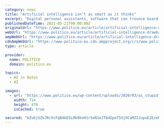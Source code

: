 ```yaml
---
category: news
title: "Artificial intelligence isn’t as smart as it thinks"
excerpt: "Digital personal assistants, software that can trounce board game champions, algorithms serving up customized online advertising — wherever you turn, artificial intelligence appears to be taking over the world. But look past the self-driving cars and ..."
publishedDateTime: 2021-05-21T00:00:00Z
originalUrl: "https://www.politico.eu/article/artificial-intelligence-drawbacks-isnt-as-smart-as-it-thinks/amp/"
webUrl: "https://www.politico.eu/article/artificial-intelligence-drawbacks-isnt-as-smart-as-it-thinks/amp/"
ampWebUrl: "https://www.politico.eu/article/artificial-intelligence-drawbacks-isnt-as-smart-as-it-thinks/amp/"
cdnAmpWebUrl: "https://www-politico-eu.cdn.ampproject.org/c/s/www.politico.eu/article/artificial-intelligence-drawbacks-isnt-as-smart-as-it-thinks/amp/"
type: article

provider:
  name: POLITICO
  domain: politico.eu

topics:
  - AI in Autos
  - AI

images:
  - url: "https://www.politico.eu/wp-content/uploads/2020/03/ai_stupid102x68-714x476.jpg"
    width: 714
    height: 476
    isCached: true

secured: "bZubjUZkJRcVcFqB4bD5LMk0koH1r5eN1mJT8dGpoT5VjOCaMZIJupoE2EzeMGj460KDFU0loOkcATFrRHAmwXmF4y+cuM61rROm39BkgncSQtUvHKLrozsF+041hqA8iE5cccGsM4BdepKdl+mWCpSVVWf4kLfqTk4yZ4Z05+mCl6nNjByKk1Of74i1yelFtAXKKvSDCJyHQgvEE4Slo+1NhXiyNZEf96QYsEfrVpsis+sLzrHSpsYIvT2ihrK95zomcvxCEo/5onjj9nZRBXzEkyQKyOP7U3s0tKxE1lYU/w5sgkLVdzfEMhrCpm2tKNngsyK92FDP4PCgAbI91gTguYJSi8rNg9MHR6Uf/ak=;PAud7qy3JMBEfigNxnqR7A=="
---
```



